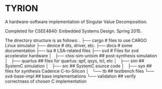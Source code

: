 TYRION
======
A hardware-software implementation of Singular Value Decomposition.

Completed for CSEE4840: Embedded Systems Design. Spring 2015.

The directory structure is as follows:
.
├── cargo                 # files to use CARGO Linux simulator
├── device                # dts, driver, etc.
├── docs                  # some documentation
├── lsa                   # LSA-related files
├── svd                   # Files for svd accelerator hardware
│   ├── ctos-sim-unisim   ## post-synthesis simulation
│   ├── quartus           ## files for quartus: qpf, qsys, tcl, etc
│   ├── sim               ## SystemC simulation
│   ├── src               ## SystemC source code
│   ├── syn               ## files for synthesis Cadence C-to-Silicon
│   └── tb                ## testbench files
└── svd-base-impl         ## base implementations
    └── validation        ## verify correctness of chosen C implementation
